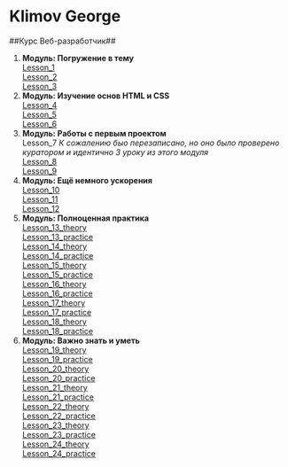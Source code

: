 
# Klimov George
   ##Курс Веб-разработчик## 
   1. **Модуль: Погружение в тему**  
   [Lesson_1](https://xd.adobe.com/view/9b43cec2-68d2-4246-8344-07d146792ec9/screen/08e0804d-e23f-4697-afc1-878e8b0c9131/-/)  
   [Lesson_2](https://github.com/KlimovG/klimovg.github.io/tree/master/m1/l2)  
   [Lesson_3](https://github.com/KlimovG/klimovg.github.io/tree/master/m1/l3)  
   2. **Модуль: Изучение основ HTML и CSS**  
   [Lesson_4](https://klimovg.github.io/m2/l1/)  
   [Lesson_5](https://klimovg.github.io/m2/l2/)  
   [Lesson_6](https://klimovg.github.io/m2/l3/)  
   3. **Модуль: Работы с первым проектом**  
   Lesson_7  *К сожалению быо перезаписано, но оно было проверено куратором и идентично 3 уроку из этого модуля*  
   [Lesson_8](https://klimovg.github.io/m3/l2/)  
   [Lesson_9](https://klimovg.github.io/m3/l3/)   
   4. **Модуль: Ещё немного ускорения**  
   [Lesson_10](https://klimovg.github.io/m4/l1/)  
   [Lesson_11](https://github.com/KlimovG/klimovg.github.io/tree/master/m4/l2)  
   [Lesson_12](https://klimovg.github.io)  
   5. **Модуль: Полноценная практика**   
   [Lesson_13_theory](https://klimovg.github.io/m5/l1/theorie/)  
   [Lesson_13_practice](https://klimovg.github.io/m5/l1/practice/)  
   [Lesson_14_theory](https://klimovg.github.io/m5/l2/theory/)  
   [Lesson_14_practice](https://klimovg.github.io/m5/l2/practice/)  
   [Lesson_15_theory](https://klimovg.github.io/m5/l3/theory/)  
   [Lesson_15_practice](https://klimovg.github.io/m5/l3/practice/)  
   [Lesson_16_theory](https://klimovg.github.io/m5/l4/theory/)  
   [Lesson_16_practice](https://klimovg.github.io/m5/l4/practice/)  
   [Lesson_17_theory](https://klimovg.github.io/m5/l5/theory/)  
   [Lesson_17_practice](https://klimovg.github.io/m5/l5/practice/)  
   [Lesson_18_theory](https://klimovg.github.io/m5/l6/theory/)  
   [Lesson_18_practice](https://klimovg.github.io/m5/l6/practice/)  
   6. **Модуль: Важно знать и уметь**  
   [Lesson_19_theory](https://klimovg.github.io/m6/l1/theory/)  
   [Lesson_19_practice](https://klimovg.github.io/m6/l1/practice/)  
   [Lesson_20_theory](https://klimovg.github.io/m6/l2/theory/)  
   [Lesson_20_practice](https://klimovg.github.io/m6/l2/practice/)  
   [Lesson_21_theory](https://klimovg.github.io/m6/l3/theory/)  
   [Lesson_21_practice](https://klimovg.github.io/m6/l3/practice/)  
   [Lesson_22_theory](https://klimovg.github.io/m6/l4/theory/)  
   [Lesson_22_practice](https://klimovg.github.io/m6/l4/practice/)  
   [Lesson_23_theory](http://krine.ru)  
   [Lesson_23_practice](http://krine.ru)  
   [Lesson_24_theory](https://klimovg.github.io/m6/l6/theory/)  
   [Lesson_24_practice](https://klimovg.github.io/m6/l6/practice/)  
   
   
   
